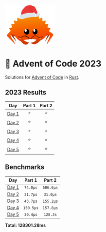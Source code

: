 <img src="./.assets/christmas_ferris.png" width="164">

# 🎄 Advent of Code 2023

Solutions for [Advent of Code](https://adventofcode.com/) in [Rust](https://www.rust-lang.org/).

<!--- advent_readme_stars table --->
## 2023 Results

| Day | Part 1 | Part 2 |
| :---: | :---: | :---: |
| [Day 1](https://adventofcode.com/2023/day/1) | ⭐ | ⭐ |
| [Day 2](https://adventofcode.com/2023/day/2) | ⭐ | ⭐ |
| [Day 3](https://adventofcode.com/2023/day/3) | ⭐ | ⭐ |
| [Day 4](https://adventofcode.com/2023/day/4) | ⭐ | ⭐ |
| [Day 5](https://adventofcode.com/2023/day/5) | ⭐ | ⭐ |
<!--- advent_readme_stars table --->

<!--- benchmarking table --->
## Benchmarks

| Day | Part 1 | Part 2 |
| :---: | :---: | :---:  |
| [Day 1](./src/bin/01.rs) | `74.0µs` | `606.6µs` |
| [Day 2](./src/bin/02.rs) | `31.7µs` | `31.0µs` |
| [Day 3](./src/bin/03.rs) | `43.7µs` | `155.2µs` |
| [Day 4](./src/bin/04.rs) | `150.5µs` | `157.8µs` |
| [Day 5](./src/bin/05.rs) | `30.4µs` | `128.3s` |

**Total: 128301.28ms**
<!--- benchmarking table --->
